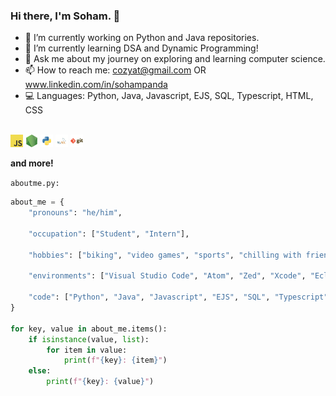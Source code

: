### Hi there, I'm Soham. 👋

- 🔭 I’m currently working on Python and Java repositories.
- 🌱 I’m currently learning DSA and Dynamic Programming!
- 💬 Ask me about my journey on exploring and learning computer science.
- 📫 How to reach me: cozyat@gmail.com OR www.linkedin.com/in/sohampanda
- 💻 Languages: Python, Java, Javascript, EJS, SQL, Typescript, HTML, CSS

<br>
<code><img height="20" src="https://raw.githubusercontent.com/github/explore/80688e429a7d4ef2fca1e82350fe8e3517d3494d/topics/javascript/javascript.png"></code>
<code><img height="20" src="https://raw.githubusercontent.com/github/explore/80688e429a7d4ef2fca1e82350fe8e3517d3494d/topics/nodejs/nodejs.png"></code>
<code><img height="20" src="https://raw.githubusercontent.com/github/explore/80688e429a7d4ef2fca1e82350fe8e3517d3494d/topics/python/python.png"></code>
<code><img height="20" src="https://raw.githubusercontent.com/github/explore/80688e429a7d4ef2fca1e82350fe8e3517d3494d/topics/mysql/mysql.png"></code>
<code><img height="20" src="https://raw.githubusercontent.com/github/explore/80688e429a7d4ef2fca1e82350fe8e3517d3494d/topics/git/git.png"></code>
<br>

**and more!**


`aboutme.py:`
```Python
about_me = {
    "pronouns": "he/him",

    "occupation": ["Student", "Intern"],

    "hobbies": ["biking", "video games", "sports", "chilling with friends", "coding", "listening to music"],

    "environments": ["Visual Studio Code", "Atom", "Zed", "Xcode", "Eclipse", "Venv"],

    "code": ["Python", "Java", "Javascript", "EJS", "SQL", "Typescript", "HTML", "CSS"]
}

for key, value in about_me.items():
    if isinstance(value, list):
        for item in value:
            print(f"{key}: {item}")
    else:
        print(f"{key}: {value}")


```
